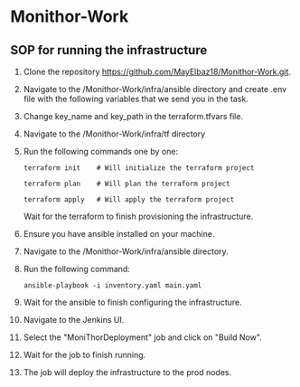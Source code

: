 # Monithor-Work

## SOP for running the infrastructure

1. Clone the repository https://github.com/MayElbaz18/Monithor-Work.git.
2. Navigate to the /Monithor-Work/infra/ansible directory and create .env file with the following variables that we send you in the task.
3. Change key_name and key_path in the terraform.tfvars file.
4. Navigate to the /Monithor-Work/infra/tf directory
5. Run the following commands one by one:
    ```
    terraform init    # Will initialize the terraform project
    ```
    ```
    terraform plan    # Will plan the terraform project
    ```
    ```
    terraform apply   # Will apply the terraform project
    ```
    Wait for the terraform to finish provisioning the infrastructure.

6. Ensure you have ansible installed on your machine.
7. Navigate to the /Monithor-Work/infra/ansible directory.

8. Run the following command:
    ```
    ansible-playbook -i inventory.yaml main.yaml
    ```

9. Wait for the ansible to finish configuring the infrastructure.

10. Navigate to the Jenkins UI.

11. Select the "MoniThorDeployment" job and click on "Build Now".

12. Wait for the job to finish running.

13. The job will deploy the infrastructure to the prod nodes.

